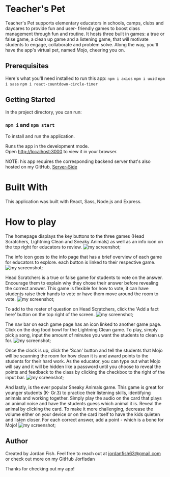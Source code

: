 
# Teacher's Pet

Teacher's Pet supports elementary educators in schools, camps, clubs and daycares to provide fun and user- friendly games to boost class management through fun and routine. It hosts three built in games: a true or false game, a clean up game and a listening game, that will motivate students to engage, collaborate and problem solve. Along the way, you'll have the app's virtual pet, named Mojo, cheering you on.


## Prerequisites
Here's what you'll need installed to run this app: 
`npm i axios`
`npm i uuid`
`npm i sass`
`npm i react-countdown-circle-timer`

## Getting Started

In the project directory, you can run:

### `npm i` and `npm start`
To install and run the application.  

Runs the app in the development mode.\
Open [http://localhost:3000](http://localhost:3000) to view it in your browser.

NOTE: his app requires the corresponding backend server that's also hosted on my GitHub, [Server-Side]("https://github.com/Jorfishdan/capstone-teachers-pet-backend") 


# Built With

This application was built with React, Sass, Node.js and Express.

# How to play
The homepage displays the key buttons to the three games (Head Scratchers, Lightning Clean and Sneaky Animals) as well as an info icon on the top right for educators to review.
![my screenshot](https://imgur.com/rDhhvsp);

The info icon goes to the info page that has a brief overview of each game for educators to explore. each button is linked to their respective game. 
![my screenshot](../../BrainStation/capstone-teachers-pet/src/assets/images/Infopage.png);

Head Scratchers is a true or false game for students to vote on the answer. Encourage them to explain why they chose their answer before revealing the correct answer. This game is flexible for how to vote, it can have students raise their hands to vote or have them move around the room to vote. 
![my screenshot](../../BrainStation/capstone-teachers-pet/src/assets/images/HeadScratcherspage.png);

To add to the roster of question on Head Scratchers, click the 'Add a fact here' button on the top right of the screen.
![my screenshot](../../BrainStation/capstone-teachers-pet/src/assets/images/HeadScratchersForm.png);

The nav bar on each game page has an icon linked to another game page. Click on the dog food bowl for the Lightning Clean game. To play, simply pick a song, input the amount of minutes you want the students to clean up for.
![my screenshot](../../BrainStation/capstone-teachers-pet/src/assets/images/cleanUp.png);

Once the clock is up, click the 'Scan' button and tell the students that Mojo will be scanning the room for how clean it is and award points to the students for their hard work. As the educator, you can type out what Mojo will say and it will be hidden like a password until you choose to reveal the points and feedback to the class by clicking the checkbox to the right of the input bar. 
![my screenshot](../../BrainStation/capstone-teachers-pet/src/assets/images/scan.png);

And lastly, is the ever popular Sneaky Animals game. This game is great for younger students (K- Gr.3) to practice their listening skills, identifying animals and working together. Simply play the audio on the card that plays an animal noise and have the students guess which animal it is. Reveal the animal by clicking the card. To make it more challenging, decrease the volume either on your device or on the card itself to have the kids quieten and listen closer. For each correct answer, add a point - which is a bone for Mojo!
![my screenshot](../../BrainStation/capstone-teachers-pet/src/assets/images/sneakAnimals.png);


## Author

Created by Jordan Fish. Feel free to reach out at jordanfish63@gmail.com or check out more on my GitHub Jorfisdan

Thanks for checking out my app!




